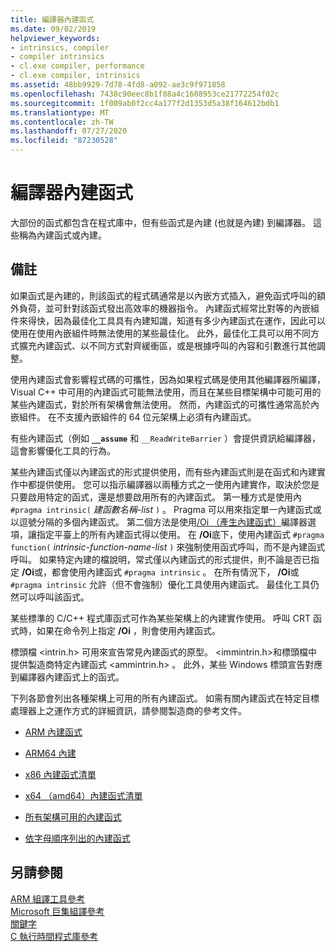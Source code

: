 ```yaml
---
title: 編譯器內建函式
ms.date: 09/02/2019
helpviewer_keywords:
- intrinsics, compiler
- compiler intrinsics
- cl.exe compiler, performance
- cl.exe compiler, intrinsics
ms.assetid: 48bb9929-7d78-4fd8-a092-ae3c9f971858
ms.openlocfilehash: 7438c90eec8b1f88a4c1608953ce21772254f02c
ms.sourcegitcommit: 1f009ab0f2cc4a177f2d1353d5a38f164612bdb1
ms.translationtype: MT
ms.contentlocale: zh-TW
ms.lasthandoff: 07/27/2020
ms.locfileid: "87230528"
---
```

# <a name="compiler-intrinsics"></a>編譯器內建函式

大部份的函式都包含在程式庫中，但有些函式是內建 (也就是內建) 到編譯器。 這些稱為內建函式或內建。

## <a name="remarks"></a>備註

如果函式是內建的，則該函式的程式碼通常是以內嵌方式插入，避免函式呼叫的額外負荷，並可針對該函式發出高效率的機器指令。 內建函式經常比對等的內嵌組件來得快，因為最佳化工具具有內建知識，知道有多少內建函式在運作，因此可以使用在使用內嵌組件時無法使用的某些最佳化。 此外，最佳化工具可以用不同方式擴充內建函式、以不同方式對齊緩衝區，或是根據呼叫的內容和引數進行其他調整。

使用內建函式會影響程式碼的可攜性，因為如果程式碼是使用其他編譯器所編譯，Visual C++ 中可用的內建函式可能無法使用，而且在某些目標架構中可能可用的某些內建函式，對於所有架構會無法使用。 然而，內建函式的可攜性通常高於內嵌組件。 在不支援內嵌組件的 64 位元架構上必須有內建函式。

有些內建函式（例如 **`__assume`** 和 `__ReadWriteBarrier` ）會提供資訊給編譯器，這會影響優化工具的行為。

某些內建函式僅以內建函式的形式提供使用，而有些內建函式則是在函式和內建實作中都提供使用。 您可以指示編譯器以兩種方式之一使用內建實作，取決於您是只要啟用特定的函式，還是想要啟用所有的內建函式。 第一種方式是使用內 `#pragma intrinsic(` *建函數名稱-list* `)` 。 Pragma 可以用來指定單一內建函式或以逗號分隔的多個內建函式。 第二個方法是使用[/Oi （產生內建函式）](../build/reference/oi-generate-intrinsic-functions.md)編譯器選項，讓指定平臺上的所有內建函式得以使用。 在 **/Oi**底下，使用內建函式 `#pragma function(` *intrinsic-function-name-list* `)` 來強制使用函式呼叫，而不是內建函式呼叫。 如果特定內建的檔說明，常式僅以內建函式的形式提供，則不論是否已指定 **/Oi**或，都會使用內建函式 `#pragma intrinsic` 。 在所有情況下， **/Oi**或 `#pragma intrinsic` 允許（但不會強制）優化工具使用內建函式。 最佳化工具仍然可以呼叫該函式。

某些標準的 C/C++ 程式庫函式可作為某些架構上的內建實作使用。 呼叫 CRT 函式時，如果在命令列上指定 **/Oi** ，則會使用內建函式。

標頭檔 \<intrin.h> 可用來宣告常見內建函式的原型。 \<immintrin.h>和標頭檔中提供製造商特定內建函式 \<ammintrin.h> 。 此外，某些 Windows 標頭宣告對應到編譯器內建函式上的函式。

下列各節會列出各種架構上可用的所有內建函式。 如需有關內建函式在特定目標處理器上之運作方式的詳細資訊，請參閱製造商的參考文件。

- [ARM 內建函式](../intrinsics/arm-intrinsics.md)

- [ARM64 內建](../intrinsics/arm64-intrinsics.md)

- [x86 內建函式清單](../intrinsics/x86-intrinsics-list.md)

- [x64 （amd64）內建函式清單](../intrinsics/x64-amd64-intrinsics-list.md)

- [所有架構可用的內建函式](../intrinsics/intrinsics-available-on-all-architectures.md)

- [依字母順序列出的內建函式](../intrinsics/alphabetical-listing-of-intrinsic-functions.md)

## <a name="see-also"></a>另請參閱

[ARM 組譯工具參考](../assembler/arm/arm-assembler-reference.md)<br/>
[Microsoft 巨集組譯參考](../assembler/masm/microsoft-macro-assembler-reference.md)<br/>
[關鍵字](../cpp/keywords-cpp.md)<br/>
[C 執行時間程式庫參考](../c-runtime-library/c-run-time-library-reference.md)

